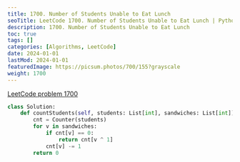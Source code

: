 ```yaml
---
title: 1700. Number of Students Unable to Eat Lunch
seoTitle: LeetCode 1700. Number of Students Unable to Eat Lunch | Python solution and explanation
description: 1700. Number of Students Unable to Eat Lunch
toc: true
tags: []
categories: [Algorithms, LeetCode]
date: 2024-01-01
lastMod: 2024-01-01
featuredImage: https://picsum.photos/700/155?grayscale
weight: 1700
---
```


[LeetCode problem 1700](https://leetcode.com/problems/number-of-students-unable-to-eat-lunch/)

```python
class Solution:
    def countStudents(self, students: List[int], sandwiches: List[int]) -> int:
        cnt = Counter(students)
        for v in sandwiches:
            if cnt[v] == 0:
                return cnt[v ^ 1]
            cnt[v] -= 1
        return 0

```

